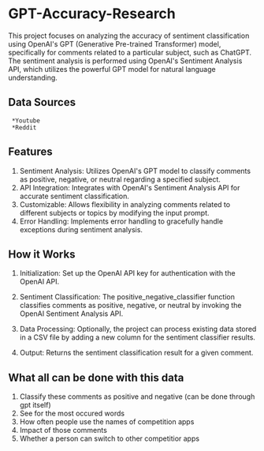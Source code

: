 # GPT-Accuracy-Research

This project focuses on analyzing the accuracy of sentiment classification using OpenAI's GPT (Generative Pre-trained Transformer) model, specifically for comments related to a particular subject, such as ChatGPT. The sentiment analysis is performed using OpenAI's Sentiment Analysis API, which utilizes the powerful GPT model for natural language understanding.

## Data Sources
     *Youtube
     *Reddit

## Features

1. Sentiment Analysis: Utilizes OpenAI's GPT model to classify comments as positive, negative, or neutral regarding a specified subject.
2. API Integration: Integrates with OpenAI's Sentiment Analysis API for accurate sentiment classification.
3. Customizable: Allows flexibility in analyzing comments related to different subjects or topics by modifying the input prompt.
4. Error Handling: Implements error handling to gracefully handle exceptions during sentiment analysis.

## How it Works

1. Initialization: Set up the OpenAI API key for authentication with the OpenAI API.

2. Sentiment Classification: The positive_negative_classifier function classifies comments as positive, negative, or neutral by invoking the OpenAI Sentiment Analysis API.

3. Data Processing: Optionally, the project can process existing data stored in a CSV file by adding a new column for the sentiment classifier results.

4. Output: Returns the sentiment classification result for a given comment.

## What all can be done with this data
1. Classify these comments as positive and negative (can be done through gpt itself)
2. See for the most occured words
3. How often people use the names of competition apps
4. Impact of those comments
5. Whether a person can switch to other competitior apps